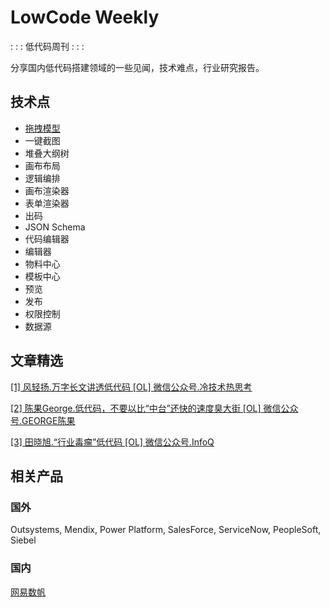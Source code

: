 # LowCode Weekly

: : : 低代码周刊 : : :

分享国内低代码搭建领域的一些见闻，技术难点，行业研究报告。

## 技术点

- [拖拽模型](https://codesandbox.io/embed/drag-and-drop-jqku5?fontsize=14&hidenavigation=1&theme=dark)
- 一键截图
- 堆叠大纲树
- 画布布局
- 逻辑编排
- 画布渲染器
- 表单渲染器
- 出码
- JSON Schema
- 代码编辑器
- 编辑器
- 物料中心
- 模板中心
- 预览
- 发布
- 权限控制
- 数据源

## 文章精选

[[1] 风轻扬.万字长文讲透低代码 [OL] 微信公众号.冷技术热思考](https://mp.weixin.qq.com/s/OXCBORheAx99o3fS-ZfUdg)

[[2] 陈果George.低代码，不要以比“中台”还快的速度臭大街 [OL] 微信公众号.GEORGE陈果](https://mp.weixin.qq.com/s/a-30lC77k3ZpYrsucZoWDw)

[[3] 田晓旭.“行业毒瘤”低代码 [OL] 微信公众号.InfoQ](https://mp.weixin.qq.com/s/nux9xJko6N1tLTK23-ZbzA)

## 相关产品

### 国外

Outsystems, Mendix, Power Platform, SalesForce, ServiceNow, PeopleSoft, Siebel

### 国内

[网易数帆](https://www.163yun.com/product/lcap)
